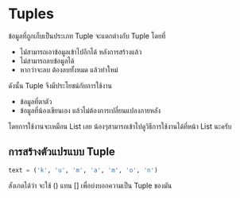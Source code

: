 # Tuples
ข้อมูลที่ถูกเก็บเป็นประเภท Tuple จะแตกต่างกับ Tuple โดยที่
- ไม่่สามารถเอาข้อมูลเข้าไปอีกได้ หลังการสร้างแล้ว
- ไม่สามารถลบข้อมูลได้
- หากว่าจะลบ ต้องลบทั้งหมด แล้วทำใหม่

ดังนั้น Tuple จึงมีประโยชน์กับการใช้งาน
- ข้อมูลที่ตาตัว
- ข้อมูลที่น้องเขียนเอง แล้วไม่ต้องการเปลี่ยนแปลงภายหลัง

โดยการใช้งานจะเหมือน List เลย น้องๆสามารถเข้าไปดูวิธีการใช้งานได้ที่หน้า List นะครับ

## การสร้างตัวแปรแบบ Tuple
```Python
text = ('k', 'u', 'm', 'a', 'm', 'o', 'n')
```
สังเกตได้ว่า จะใช้ () แทน [] เพื่อบ่งบอกความเป็น Tuple ของมัน